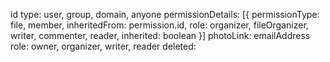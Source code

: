 id
type: user, group, domain, anyone
permissionDetails: [{ permissionType: file, member, inheritedFrom: permission.id, role: organizer, fileOrganizer, writer, commenter, reader, inherited: boolean }]
photoLink:
emailAddress
role: owner, organizer, writer, reader
deleted: 
